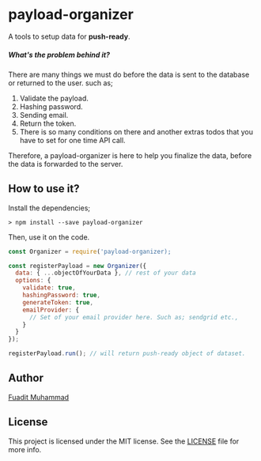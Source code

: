 # payload-organizer
A tools to setup data for **push-ready**.

##### What's the problem behind it?
There are many things we must do before the data is sent to the database or returned to the user. such as;
1. Validate the payload.
2. Hashing password.
3. Sending email.
4. Return the token.
5. There is so many conditions on there and another extras todos that you have to set for one time API call.

Therefore, a payload-organizer is here to help you finalize the data, before the data is forwarded to the server.

## How to use it?
Install the dependencies;
```
> npm install --save payload-organizer
```

Then, use it on the code.

```javascript
const Organizer = require('payload-organizer);

const registerPayload = new Organizer({
  data: { ...objectOfYourData }, // rest of your data
  options: {
    validate: true,
    hashingPassword: true,
    generateToken: true,
    emailProvider: {
      // Set of your email provider here. Such as; sendgrid etc.,
    }
  }
});

registerPayload.run(); // will return push-ready object of dataset.
```

## Author
[Fuadit Muhammad](https://github.com/fuaditrockz)

## License
This project is licensed under the MIT license. See the [LICENSE](https://github.com/fuaditrockz/payload-organizer/blob/master/LICENSE) file for more info.